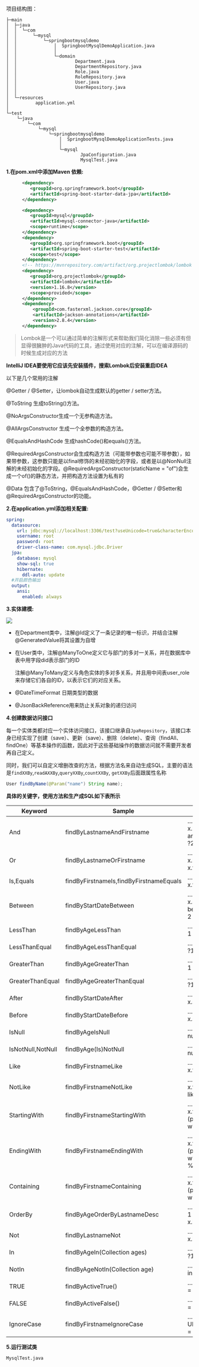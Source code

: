 项目结构图：

```
├─main
│  ├─java
│  │  └─com
│  │      └─mysql
│  │          └─springbootmysqldemo
│  │              │  SpringbootMysqlDemoApplication.java
│  │              │  
│  │              └─domain
│  │                      Department.java
│  │                      DepartmentRepository.java
│  │                      Role.java
│  │                      RoleRepository.java
│  │                      User.java
│  │                      UserRepository.java
│  │                      
│  └─resources
│          application.yml
│          
└─test
    └─java
        └─com
            └─mysql
                └─springbootmysqldemo
                    │  SpringbootMysqlDemoApplicationTests.java
                    │  
                    └─mysql
                            JpaConfiguration.java
                            MysqlTest.java
```

**1.在pom.xml中添加Maven 依赖:**

```xml
      <dependency>
         <groupId>org.springframework.boot</groupId>
         <artifactId>spring-boot-starter-data-jpa</artifactId>
      </dependency>

      <dependency>
         <groupId>mysql</groupId>
         <artifactId>mysql-connector-java</artifactId>
         <scope>runtime</scope>
      </dependency>
      <dependency>
         <groupId>org.springframework.boot</groupId>
         <artifactId>spring-boot-starter-test</artifactId>
         <scope>test</scope>
      </dependency>
      <!-- https://mvnrepository.com/artifact/org.projectlombok/lombok -->
      <dependency>
         <groupId>org.projectlombok</groupId>
         <artifactId>lombok</artifactId>
         <version>1.16.8</version>
         <scope>provided</scope>
      </dependency>
      <dependency>
          <groupId>com.fasterxml.jackson.core</groupId>
          <artifactId>jackson-annotations</artifactId>
          <version>2.8.4</version>
      </dependency>
```

> Lombok是一个可以通过简单的注解形式来帮助我们简化消除一些必须有但显得很臃肿的Java代码的工具，通过使用对应的注解，可以在编译源码的时候生成对应的方法

**IntelliJ IDEA要使用它应该先安装插件，搜索Lombok后安装重启IDEA**

以下是几个常用的注解

@Getter / @Setter，让lombok自动生成默认的getter / setter方法。

@ToString 生成toString()方法。

@NoArgsConstructor生成一个无参构造方法。

@AllArgsConstructor 生成一个全参数的构造方法。

@EqualsAndHashCode 生成hashCode()和equals()方法。

@RequiredArgsConstructor会生成构造方法（可能带参数也可能不带参数），如果带参数，这参数只能是以final修饰的未经初始化的字段，或者是以@NonNull注解的未经初始化的字段。@RequiredArgsConstructor(staticName = "of")会生成一个of()的静态方法，并把构造方法设置为私有的

@Data 包含了@ToString，@EqualsAndHashCode，@Getter / @Setter和@RequiredArgsConstructor的功能。

**2.在application.yml添加相关配置:**

```yaml
spring:
  datasource:
    url: jdbc:mysql://localhost:3306/test?useUnicode=true&characterEncoding=utf-8&useSSL=false
    username: root
    password: root
    driver-class-name: com.mysql.jdbc.Driver
  jpa:
    database: mysql
    show-sql: true
    hibernate:
      ddl-auto: update
  #开启颜色输出
  output:
    ansi:
      enabled: always
```

**3.实体建模:**

![](https://raw.githubusercontent.com/EastLord/spring-boot-learning/master/image/2-1.png)

- 在Department类中，注解@Id定义了一条记录的唯一标识，并结合注解@GeneratedValue将其设置为自增


- 在User类中，注解@ManyToOne定义它与部门的多对一关系，并在数据库中表中用字段did表示部门的ID

  注解@ManyToMany定义与角色实体的多对多关系，并且用中间表user_role来存储它们各自的ID，以表示它们的对应关系。

- @DateTimeFormat 日期类型的数据

- @JsonBackReference用来防止关系对象的递归访问

**4.创建数据访问接口**

每一个实体类都对应一个实体访问接口，该接口继承自`JpaRepository`，该接口本身已经实现了创建（save）、更新（save）、删除（delete）、查询（findAll、findOne）等基本操作的函数，因此对于这些基础操作的数据访问就不需要开发者再自己定义。

同时，我们可以自定义增删改查的方法，根据方法名来自动生成SQL，主要的语法是`findXXBy`,`readAXXBy`,`queryXXBy`,`countXXBy`, `getXXBy`后面跟属性名称

```java
User findByName(@Param("name") String name);
```

**具体的关键字，使用方法和生产成SQL如下表所示**

| Keyword           | Sample                                  | JPQL snippet                             |
| ----------------- | --------------------------------------- | ---------------------------------------- |
| And               | findByLastnameAndFirstname              | … where x.lastname = ?1 and x.firstname = ?2 |
| Or                | findByLastnameOrFirstname               | … where x.lastname = ?1 or x.firstname = ?2 |
| Is,Equals         | findByFirstnameIs,findByFirstnameEquals | … where x.firstname = ?1                 |
| Between           | findByStartDateBetween                  | … where x.startDate between ?1 and ?2    |
| LessThan          | findByAgeLessThan                       | … where x.age < ?1                       |
| LessThanEqual     | findByAgeLessThanEqual                  | … where x.age ⇐ ?1                       |
| GreaterThan       | findByAgeGreaterThan                    | … where x.age > ?1                       |
| GreaterThanEqual  | findByAgeGreaterThanEqual               | … where x.age >= ?1                      |
| After             | findByStartDateAfter                    | … where x.startDate > ?1                 |
| Before            | findByStartDateBefore                   | … where x.startDate < ?1                 |
| IsNull            | findByAgeIsNull                         | … where x.age is null                    |
| IsNotNull,NotNull | findByAge(Is)NotNull                    | … where x.age not null                   |
| Like              | findByFirstnameLike                     | … where x.firstname like ?1              |
| NotLike           | findByFirstnameNotLike                  | … where x.firstname not like ?1          |
| StartingWith      | findByFirstnameStartingWith             | … where x.firstname like ?1 (parameter bound with appended %) |
| EndingWith        | findByFirstnameEndingWith               | … where x.firstname like ?1 (parameter bound with prepended %) |
| Containing        | findByFirstnameContaining               | … where x.firstname like ?1 (parameter bound wrapped in %) |
| OrderBy           | findByAgeOrderByLastnameDesc            | … where x.age = ?1 order by x.lastname desc |
| Not               | findByLastnameNot                       | … where x.lastname <> ?1                 |
| In                | findByAgeIn(Collection ages)            | … where x.age in ?1                      |
| NotIn             | findByAgeNotIn(Collection age)          | … where x.age not in ?1                  |
| TRUE              | findByActiveTrue()                      | … where x.active = true                  |
| FALSE             | findByActiveFalse()                     | … where x.active = false                 |
| IgnoreCase        | findByFirstnameIgnoreCase               | … where UPPER(x.firstame) = UPPER(?1)    |

**5.运行测试类**

`MysqlTest.java`

